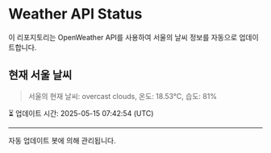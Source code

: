 
# Weather API Status

이 리포지토리는 OpenWeather API를 사용하여 서울의 날씨 정보를 자동으로 업데이트합니다.

## 현재 서울 날씨
> 서울의 현재 날씨: overcast clouds, 온도: 18.53°C, 습도: 81%

⏳ 업데이트 시간: 2025-05-15 07:42:54 (UTC)

---
자동 업데이트 봇에 의해 관리됩니다.
